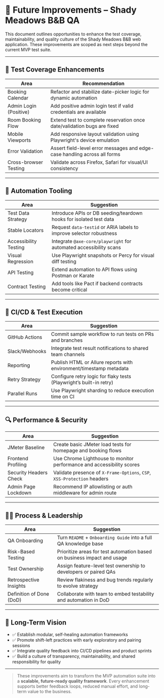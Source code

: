 # 🌱 Future Improvements – Shady Meadows B&B QA

This document outlines opportunities to enhance the test coverage, maintainability, and quality culture of the Shady Meadows B&B web application. These improvements are scoped as next steps beyond the current MVP test suite.

---

## 🧪 Test Coverage Enhancements

| Area                      | Recommendation                                                                 |
|---------------------------|---------------------------------------------------------------------------------|
| Booking Calendar          | Refactor and stabilize date-picker logic for dynamic automation                |
| Admin Login (Positive)    | Add positive admin login test if valid credentials are available               |
| Room Booking Flow         | Extend test to complete reservation once date/validation bugs are fixed        |
| Mobile Viewports          | Add responsive layout validation using Playwright's device emulation           |
| Error Validation          | Assert field-level error messages and edge-case handling across all forms      |
| Cross-browser Testing     | Validate across Firefox, Safari for visual/UI consistency                      |

---

## 🧰 Automation Tooling

| Area                      | Suggestion                                                                 |
|---------------------------|---------------------------------------------------------------------------|
| Test Data Strategy        | Introduce APIs or DB seeding/teardown hooks for isolated test data        |
| Stable Locators           | Request `data-testid` or ARIA labels to improve selector robustness       |
| Accessibility Testing     | Integrate `@axe-core/playwright` for automated accessibility scans        |
| Visual Regression         | Use Playwright snapshots or Percy for visual diff testing                 |
| API Testing               | Extend automation to API flows using Postman or Karate                    |
| Contract Testing          | Add tools like Pact if backend contracts become critical                  |

---

## 🔁 CI/CD & Test Execution

| Area                      | Suggestion                                                                 |
|---------------------------|---------------------------------------------------------------------------|
| GitHub Actions            | Commit sample workflow to run tests on PRs and branches                   |
| Slack/Webhooks            | Integrate test result notifications to shared team channels               |
| Reporting                 | Publish HTML or Allure reports with environment/timestamp metadata        |
| Retry Strategy            | Configure retry logic for flaky tests (Playwright’s built-in retry)       |
| Parallel Runs             | Use Playwright sharding to reduce execution time on CI                    |

---

## 🔍 Performance & Security

| Area                      | Suggestion                                                                 |
|---------------------------|---------------------------------------------------------------------------|
| JMeter Baseline           | Create basic JMeter load tests for homepage and booking flows             |
| Frontend Profiling        | Use Chrome Lighthouse to monitor performance and accessibility scores     |
| Security Headers Check    | Validate presence of `X-Frame-Options`, `CSP`, `XSS-Protection` headers   |
| Admin Page Lockdown       | Recommend IP allowlisting or auth middleware for admin route              |

---

## 👩‍💼 Process & Leadership

| Area                      | Suggestion                                                                 |
|---------------------------|---------------------------------------------------------------------------|
| QA Onboarding             | Turn `README` + `Onboarding Guide` into a full QA knowledge base          |
| Risk-Based Testing        | Prioritize areas for test automation based on business impact and usage   |
| Test Ownership            | Assign feature-level test ownership to developers or paired QAs           |
| Retrospective Insights    | Review flakiness and bug trends regularly to evolve strategy              |
| Definition of Done (DoD)  | Collaborate with team to embed testability and automation in DoD          |

---

## 🧭 Long-Term Vision

- ✅ Establish modular, self-healing automation frameworks
- ✅ Promote shift-left practices with early exploratory and pairing sessions
- ✅ Integrate quality feedback into CI/CD pipelines and product sprints
- ✅ Build a culture of transparency, maintainability, and shared responsibility for quality

---

> These improvements aim to transform the MVP automation suite into a **scalable, future-ready quality framework**. Every enhancement supports better feedback loops, reduced manual effort, and long-term value to the business.

